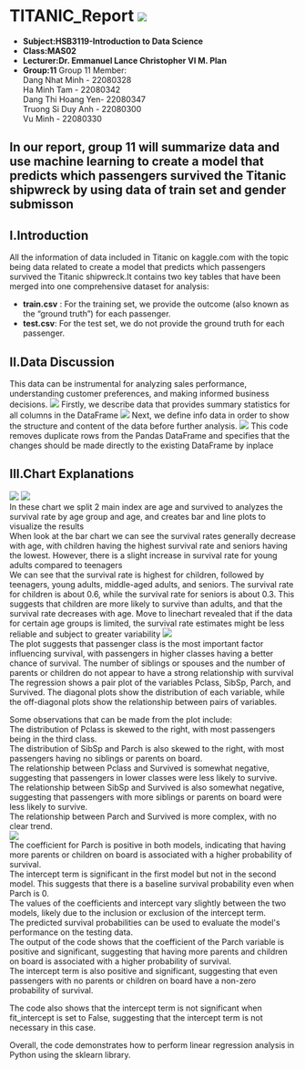 # TITANIC_Report ![](images/header.png)
- **Subject:HSB3119-Introduction to Data Science**
- **Class:MAS02**
- **Lecturer:Dr. Emmanuel Lance Christopher VI M. Plan**
- **Group:11**
Group 11 Member:  
Dang Nhat Minh - 22080328  
Ha Minh Tam -  22080342  
Dang Thi Hoang Yen- 22080347  
Truong Si Duy Anh - 22080300    
Vu Minh -  22080330  
## In our report, group 11 will summarize data and use machine learning to create a model that predicts which passengers survived the Titanic shipwreck by using data of train set and gender submisson
## I.Introduction
All the information of data included in Titanic on kaggle.com with the topic being data related to create a model that predicts which passengers survived the Titanic shipwreck.It contains two key tables that have been merged into one comprehensive dataset for analysis:
- **train.csv** :
For the training set, we provide the outcome (also known as the “ground truth”) for each passenger.
- **test.csv**:
For the test set, we do not provide the ground truth for each passenger.

## II.Data Discussion  
This data can be instrumental for analyzing sales performance, understanding customer preferences, and making informed business decisions.
![](images/describe.PNG)
Firstly, we describe data that provides summary statistics for all columns in the DataFrame
![](images/info.PNG) 
Next, we define info data in order to show the structure and content of the data before further analysis.
![](images/dropduplicate.PNG)
This code removes duplicate rows from the Pandas DataFrame and specifies that the changes should be made directly to the existing DataFrame by inplace  
## III.Chart Explanations  
![](images/barchart.PNG) ![](images/linechart.PNG)  
 In these chart we split 2 main index are age and survived to analyzes the survival rate by age group and age, and creates bar and line plots to visualize the results  
 When look at the bar chart we can see the survival rates generally decrease with age, with children having the highest survival rate and seniors having the lowest. However, there is a slight increase in survival rate for young adults compared to teenagers   
  We can see that the survival rate is highest for children, followed by teenagers, young adults, middle-aged adults, and seniors. The survival rate for children is about 0.6, while the survival rate for seniors is about 0.3. This suggests that children are more likely to survive than adults, and that the survival rate decreases with age.
 Move to linechart revealed that if the data for certain age groups is limited, the survival rate estimates might be less reliable and subject to greater variability
![](images/linear.PNG)  
The plot suggests that passenger class is the most important factor influencing survival, with passengers in higher classes having a better chance of survival. The number of siblings or spouses and the number of parents or children do not appear to have a strong relationship with survival    
The regression shows a pair plot of the variables Pclass, SibSp, Parch, and Survived. The diagonal plots show the distribution of each variable, while the off-diagonal plots show the relationship between pairs of variables.  
  
Some observations that can be made from the plot include:  
The distribution of Pclass is skewed to the right, with most passengers being in the third class.  
The distribution of SibSp and Parch is also skewed to the right, with most passengers having no siblings or parents on board.  
The relationship between Pclass and Survived is somewhat negative, suggesting that passengers in lower classes were less likely to survive.  
The relationship between SibSp and Survived is also somewhat negative, suggesting that passengers with more siblings or parents on board were less likely to survive.  
The relationship between Parch and Survived is more complex, with no clear trend.  
![](images/coefandintercept.PNG)  
The coefficient for Parch is positive in both models, indicating that having more parents or children on board is associated with a higher probability of survival.     
The intercept term is significant in the first model but not in the second model. This suggests that there is a baseline survival probability even when Parch is 0.    
The values of the coefficients and intercept vary slightly between the two models, likely due to the inclusion or exclusion of the intercept term.    
The predicted survival probabilities can be used to evaluate the model's performance on the testing data.    
The output of the code shows that the coefficient of the Parch variable is positive and significant, suggesting that having more parents and children on board is associated with a higher probability of survival.   
The intercept term is also positive and significant, suggesting that even passengers with no parents or children on board have a non-zero probability of survival.  

The code also shows that the intercept term is not significant when fit_intercept is set to False, suggesting that the intercept term is not necessary in this case.    

Overall, the code demonstrates how to perform linear regression analysis in Python using the sklearn library.
